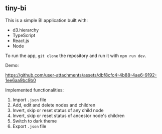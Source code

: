 ## tiny-bi 

This is a simple BI application built with:

- d3.hierarchy
- TypeScript
- React.js
- Node

To run the app, `git clone` the repository and run it with `npm run dev`.

Demo:

https://github.com/user-attachments/assets/dbf8cfc4-4b88-4ae6-9192-1ee6aa9bc9b0

Implemented functionalities:

1. Import `.json` file
2. Add, edit and delete nodes and children
3. Invert, skip or reset status of any child node
4. Invert, skip or reset status of ancestor node's children
5. Switch to dark theme
6. Export `.json` file
